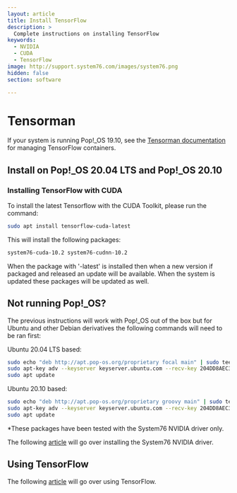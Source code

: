 ```yaml
---
layout: article
title: Install TensorFlow
description: >
  Complete instructions on installing TensorFlow
keywords:
  - NVIDIA
  - CUDA
  - TensorFlow
image: http://support.system76.com/images/system76.png
hidden: false
section: software

---
```


# Tensorman

If your system is running Pop!_OS 19.10, see the [Tensorman documentation](/articles/use-tensorman/) for managing TensorFlow containers.

## Install on Pop!_OS 20.04 LTS and Pop!_OS 20.10

### Installing TensorFlow with CUDA

To install the latest Tensorflow with the CUDA Toolkit, please run the command:

```bash
sudo apt install tensorflow-cuda-latest
```

This will install the following packages:

```bash
system76-cuda-10.2 system76-cudnn-10.2 
```

When the package with '-latest' is installed then when a new version if packaged and released an update will be available. When the system is updated these packages will be updated as well.

## Not running Pop!_OS?

The previous instructions will work with Pop!_OS out of the box but for Ubuntu and other Debian derivatives the following commands will need to be ran first:

Ubuntu 20.04 LTS based:

```bash
sudo echo "deb http://apt.pop-os.org/proprietary focal main" | sudo tee -a /etc/apt/sources.list.d/pop-proprietary.list
sudo apt-key adv --keyserver keyserver.ubuntu.com --recv-key 204DD8AEC33A7AFF
sudo apt update
```

Ubuntu 20.10 based:

```bash
sudo echo "deb http://apt.pop-os.org/proprietary groovy main" | sudo tee -a /etc/apt/sources.list.d/pop-proprietary.list
sudo apt-key adv --keyserver keyserver.ubuntu.com --recv-key 204DD8AEC33A7AFF
sudo apt update
```

*These packages have been tested with the System76 NVIDIA driver only.

The following [article](https://support.system76.com/articles/system76-driver/) will go over installing the System76 NVIDIA driver.

## Using TensorFlow

The following [article](https://support.system76.com/articles/use-tensorflow/) will go over using TensorFlow.
